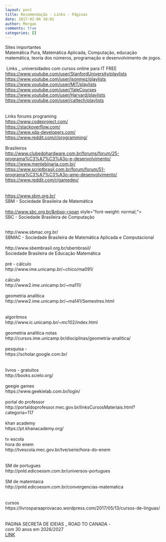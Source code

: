 ```yaml
---
layout: post
title: Recomendação - Links - Páginas
date: 2017-02-06 10:01
author: Morgao
comments: true
categories: []
---
```

Sites importantes<br />
Matemática Pura, Matemática Aplicada, Computação, educação matemática, teoria dos números, programação e desenvolvimento de jogos.<br />
<br />
&nbsp;Links _ universidades com cursos online para IT FREE<br />
https://www.youtube.com/user/StanfordUniversity/playlists<br />
https://www.youtube.com/user/jsonmez/playlists<br />
https://www.youtube.com/user/MIT/playlists<br />
https://www.youtube.com/user/YaleCourses<br />
https://www.youtube.com/user/Harvard/playlists<br />
https://www.youtube.com/user/caltech/playlists<br />
<br />
<br />
Links forums programing<br />
https://www.codeproject.com/<br />
https://stackoverflow.com/<br />
https://www.xda-developers.com/<br />
https://www.reddit.com/r/programming/<br />
<br />
Brasileiros<br />
http://www.clubedohardware.com.br/forums/forum/25-programa%C3%A7%C3%A3o-e-desenvolvimento/<br />
https://www.mentebinaria.com.br/<br />
https://www.scriptbrasil.com.br/forum/forum/51-programa%C3%A7%C3%A3o-amp-desenvolvimento/<br />
https://www.reddit.com/r/gamedev/<br />
<br />
<br />
https://www.sbm.org.br/<br />
SBM - Sociedade Brasileira de Matemática<br />
<br />
http://www.sbc.org.br/&nbsp;<span style="font-weight: normal;">&nbsp;</span><br />
<span style="font-weight: normal;">SBC - Sociedade Brasileira de Computação</span><br />
<br />
<div class="r">
<span style="font-weight: normal;">http://www.sbmac.org.br/</span></div>
<div class="r">
<span style="font-weight: normal;">SBMAC - Sociedade Brasileira de Matemática Aplicada e Computacional</span></div>
<div class="r">
<br /></div>
<div class="r">
<span style="font-weight: normal;">http://www.sbembrasil.org.br/sbembrasil/ </span><br />
Sociedade Brasileira de Educação Matemática<br />
<br />
pré - cálculo<br />
http://www.ime.unicamp.br/~chico/ma091/<br />
<br />
cálculo<br />
http://www2.ime.unicamp.br/~ma111/<br />
<br />
geometria analítica<br />
http://www2.ime.unicamp.br/~ma141/Semestres.html<br />
<br />
<br />
algoritmos<br />
http://www.ic.unicamp.br/~mc102/index.html<br />
<br />
geometria analitica notas<br />
http://cursos.ime.unicamp.br/disciplinas/geometria-analitica/<br />
<br />
pesquisa - <br />
https://scholar.google.com.br/<br />
<br />
<br />
livros - gratuitos<br />
http://books.scielo.org/<br />
<br />
geegie games<br />
https://www.geekielab.com.br/login/<br />
<br />
portal do professor<br />
http://portaldoprofessor.mec.gov.br/linksCursosMateriais.html?categoria=117<br />
<br />
khan academy<br />
https://pt.khanacademy.org/<br />
<br />
tv escola<br />
hora do enem<br />
http://tvescola.mec.gov.br/tve/serie/hora-do-enem<br />
<br />
<br />
SM de portugues<br />
http://pnld.edicoessm.com.br/universos-portugues <br />
<br />
SM de matemtaica<br />
http://pnld.edicoessm.com.br/convergencias-matematica<br />
<br />
<br />
cursos<br />
https://livrosparaaprovacao.wordpress.com/2017/05/13/cursos-de-linguas/<br />
<br />
<br />
PAGINA SECRETA DE IDEIAS _ ROAD TO CANADA -<br />
com 30 anos em 2026/2027<br />
<a href="http://morgaofreud.blogspot.com.br/p/pagina-secreta.html">LINK </a></div>

